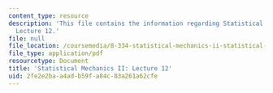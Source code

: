 ```yaml
---
content_type: resource
description: 'This file contains the information regarding Statistical Mechanics II:
  Lecture 12.'
file: null
file_location: /coursemedia/8-334-statistical-mechanics-ii-statistical-physics-of-fields-spring-2014/2fe2e2baa4adb59fa84c83a261a62cfe_MIT8_334S14_Lec12.pdf
file_type: application/pdf
resourcetype: Document
title: 'Statistical Mechanics II: Lecture 12'
uid: 2fe2e2ba-a4ad-b59f-a84c-83a261a62cfe
---
```

